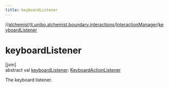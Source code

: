 ```yaml
---
title: keyboardListener
---
```

//[alchemist](../../../index.html)/[it.unibo.alchemist.boundary.interactions](../index.html)/[InteractionManager](index.html)/[keyboardListener](keyboard-listener.html)



# keyboardListener



[jvm]\
abstract val [keyboardListener](keyboard-listener.html): [KeyboardActionListener](../../it.unibo.alchemist.boundary.jfx.events.keyboard/-keyboard-action-listener/index.html)



The keyboard listener.





